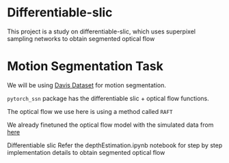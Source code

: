# Differentiable-slic
This project is a study on differentiable-slic, which uses superpixel sampling networks to obtain segmented optical flow

# Motion Segmentation Task 

We will be using [Davis Dataset](https://graphics.ethz.ch/Downloads/Data/Davis/DAVIS-data.zip) for motion segmentation.

`pytorch_ssn` package has the differentiable slic + optical flow functions. 

The optical flow we use here is using a method called `RAFT`

We already finetuned the optical flow model with the simulated data from [here](https://drive.google.com/drive/folders/16V2-7NOEKJjsb3ChHGXy3AGudNjWGqA-?usp=sharing)


Differentiable slic
Refer the depthEstimation.ipynb notebook for step by step implementation details to obtain segmented optical flow
